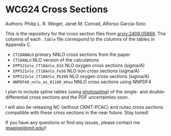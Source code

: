 # WCG24 Cross Sections
Authors: Philip L. R. Weigel, Janet M. Conrad, Alfonso Garcia-Soto

This is the repository for the cross section files from [arxiv:2408.05866](https://arxiv.org/abs/2408.05866). The columns of each `.table` file correspond to the columns of the tables in Appendix C.
* `CT18ANNLO` primary NNLO cross sections from the paper
* `CT18ANLO` NLO version of the calculations
* `EPPS21nlo_CT18Anlo_O16` NLO oxygen cross sections (sigma/A)
* `EPPS21nlo_CT18Anlo_Fe56` NLO iron cross sections (sigma/A)
* `EPPS21nlo_CT18Anlo_Pb208` NLO oxygen cross sections (sigma/A)
* `NNPDF40_nnlo_as_01180_mhou` NNLO cross sections using NNPDF4

I plan to include spline tables (using [photospline](https://github.com/icecube/photospline)) of the single- and double-differential cross sections and the PDF uncertainties soon.

I will also be releasing NC (without CKMT-PCAC) and nutau cross sections compatible with these cross sections in the near future. Stay tuned!

If you have any questions or find any issues, please contact me (pweigel@mit.edu)!
